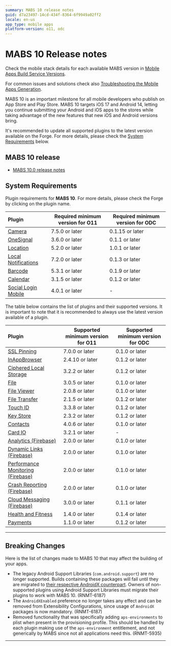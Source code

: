 ```yaml
---
summary: MABS 10 release notes
guid: d7a23497-14cd-434f-8364-6f9949a02ff2
locale: en-us
app_type: mobile apps
platform-version: o11, odc
---
```


# MABS 10 Release notes

<div class="info">

Check the mobile stack details for each available MABS version in [Mobile Apps Build Service Versions](mabs-versions.md).

</div>

<div class="info">

For common issues and solutions check also [Troubleshooting the Mobile Apps Generation](https://success.outsystems.com/Support/Enterprise_Customers/Troubleshooting/Troubleshooting_the_Mobile_Apps_Generation).

</div>

MABS 10 is an important milestone for all mobile developers who publish on App Store and Play Store. MABS 10 targets iOS 17 and Android 14, letting you continue submitting your Android and iOS apps to the stores while taking advantage of the new features that new iOS and Android versions bring.

<div class="warning">

It's recommended to update all supported plugins to the latest version available on the Forge. For more details, please check the [System Requirements](#system-requirements) below.

</div>

## MABS 10 release

* [MABS 10.0 release notes](../../release-notes/mabs/10/10.0/10.0.md)

## System Requirements

Plugin requirements for **MABS 10**. For more details, please check the Forge by clicking on the plugin name.

|Plugin|Required minimum version for O11|Required minimum version for ODC|
|:---|---|---|
|[Camera](https://www.outsystems.com/forge/component-versions/1390)|7.5.0 or later|0.1.15 or later|
|[OneSignal](https://www.outsystems.com/forge/component-versions/2119)|3.6.0 or later|0.1.1 or later|
|[Location](https://www.outsystems.com/forge/component-overview/1395/location-plugin)|5.2.0 or later|1.0.1 or later|
|[Local Notifications](https://www.outsystems.com/forge/component-overview/1541/local-notifications-plugin)|7.2.0 or later|0.1.3 or later|
|[Barcode](https://www.outsystems.com/forge/component-overview/1403/barcode-plugin)|5.3.1 or later|0.1.9 or later|
|[Calendar](https://www.outsystems.com/forge/component-versions/1566)|3.1.5 or later|0.1.2 or later|
|[Social Login Mobile](https://www.outsystems.com/forge/component-versions/7895)|4.0.1 or later|-|

The table below contains the list of plugins and their supported versions. It is important to note that it is recommended to always use the latest version available of a plugin.

|Plugin|Supported minimum version for O11|Supported minimum version for ODC|
|:---|---|---|
|[SSL Pinning](https://www.outsystems.com/forge/component-versions/1873)|7.0.0 or later|0.1.0 or later|
|[InAppBrowser](https://www.outsystems.com/forge/component-versions/1558)|2.4.10 or later|0.1.2 or later|
|[Ciphered Local Storage](https://www.outsystems.com/forge/component-versions/1500)|3.2.2 or later|0.1.2 or later|
|[File](https://www.outsystems.com/forge/component-versions/1633)|3.0.5 or later|0.1.0 or later|
|[File Viewer](https://www.outsystems.com/forge/component-versions/1606)|2.0.8 or later|0.1.0 or later|
|[File Transfer](https://www.outsystems.com/forge/component-versions/1409)|2.1.5 or later|0.1.2 or later|
|[Touch ID](https://www.outsystems.com/forge/component-versions/1431)|3.3.8 or later|0.1.2 or later|
|[Key Store](https://www.outsystems.com/forge/component-versions/1550)|2.3.2 or later|0.1.2 or later|
|[Contacts](https://www.outsystems.com/forge/component-versions/1394)|4.0.6 or later|0.1.0 or later|
|[Card IO](https://www.outsystems.com/forge/component-versions/1438)|3.2.1 or later|-|
|[Analytics (Firebase)](https://www.outsystems.com/forge/component-versions/10704)|2.0.0 or later|0.1.0 or later|
|[Dynamic Links (Firebase)](https://www.outsystems.com/forge/component-versions/10988)|2.0.0 or later|0.1.0 or later|
|[Performance Monitoring (Firebase)](https://www.outsystems.com/forge/component-versions/10706)|2.0.0 or later|0.1.0 or later|
|[Crash Reporting (Firebase)](https://www.outsystems.com/forge/component-versions/10705)|2.0.0 or later|0.1.0 or later|
|[Cloud Messaging (Firebase)](https://www.outsystems.com/forge/component-versions/12174)|3.0.0 or later|0.1.1 or later|
|[Health and Fitness](https://www.outsystems.com/forge/component-versions/11715)|1.4.0 or later|0.1.4 or later|
|[Payments](https://www.outsystems.com/forge/component-versions/13678)|1.1.0 or later|0.1.2 or later|

-----

## Breaking Changes

Here is the list of changes made to MABS 10 that may affect the building of your apps.

* The legacy Android Support Libraries (`com.android.support`) are no longer supported. Builds containing these packages will fail until they are migrated to [their respective AndroidX counterpart](https://developer.android.com/jetpack/androidx/migrate/artifact-mappings). Owners of non-supported plugins using Android Support Libraries must migrate their plugins to work with MABS 10. (RNMT-6187)
* The `AndroidXEnabled` preference no longer takes any effect and can be removed from Extensibility Configurations, since usage of `AndroidX` packages is now mandatory. (RNMT-6187)
* Removed functionality that was specifically adding `aps-environments` to plist when present in the provisioning profile. This should be handled by each plugin making use of the `aps-environment` entitlement, and not generically by MABS since not all applications need this. (RNMT-5935)


-----

